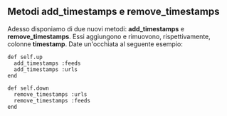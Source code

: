 ## Metodi add\_timestamps e remove\_timestamps       

Adesso disponiamo di due nuovi metodi: **add\_timestamps** e **remove\_timestamps**. Essi aggiungono e rimuovono, rispettivamente, colonne **timestamp**. Date un'occhiata al seguente esempio:

	def self.up
	  add_timestamps :feeds
	  add_timestamps :urls
	end

	def self.down
	  remove_timestamps :urls
	  remove_timestamps :feeds
	end
